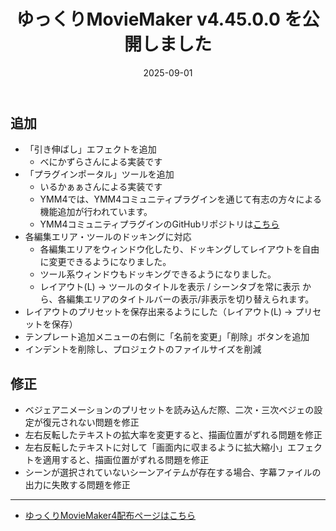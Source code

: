 ﻿---
title: ゆっくりMovieMaker v4.45.0.0 を公開しました
date: 2025-09-01
tags: [YMM4,お知らせ]
---
## 追加
- 「引き伸ばし」エフェクトを追加
  - べにかずらさんによる実装です
- 「プラグインポータル」ツールを追加
  - いるかぁぁさんによる実装です
  - YMM4では、YMM4コミュニティプラグインを通じて有志の方々による機能追加が行われています。
  - YMM4コミュニティプラグインのGitHubリポジトリは[こちら](https://github.com/manju-summoner/YukkuriMovieMaker.Plugin.Community)
- 各編集エリア・ツールのドッキングに対応
  - 各編集エリアをウィンドウ化したり、ドッキングしてレイアウトを自由に変更できるようになりました。
  - ツール系ウィンドウもドッキングできるようになりました。
  - レイアウト(L) → ツールのタイトルを表示 / シーンタブを常に表示 から、各編集エリアのタイトルバーの表示/非表示を切り替えられます。
- レイアウトのプリセットを保存出来るようにした（レイアウト(L) → プリセットを保存）
- テンプレート追加メニューの右側に「名前を変更」「削除」ボタンを追加
- インデントを削除し、プロジェクトのファイルサイズを削減
## 修正
- ベジェアニメーションのプリセットを読み込んだ際、二次・三次ベジェの設定が復元されない問題を修正
- 左右反転したテキストの拡大率を変更すると、描画位置がずれる問題を修正
- 左右反転したテキストに対して「画面内に収まるように拡大縮小」エフェクトを適用すると、描画位置がずれる問題を修正
- シーンが選択されていないシーンアイテムが存在する場合、字幕ファイルの出力に失敗する問題を修正

---

- [ゆっくりMovieMaker4配布ページはこちら](../index.md)